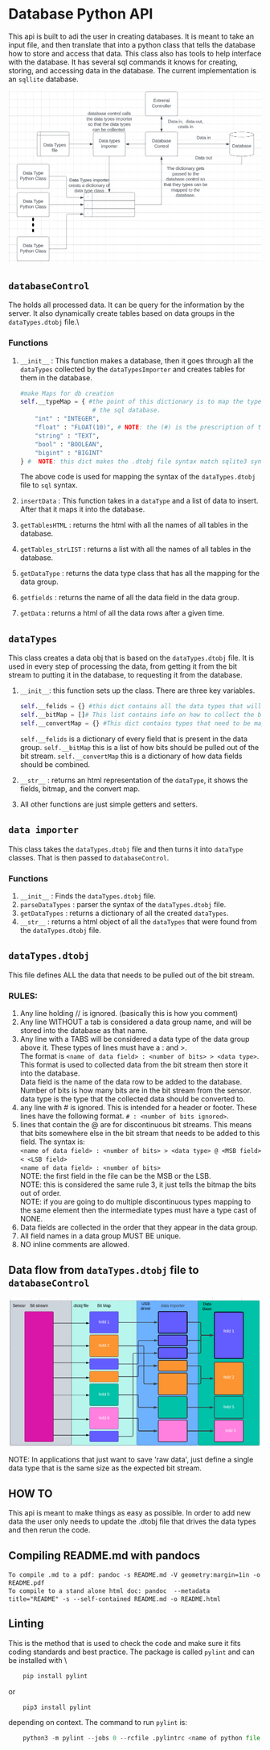 # Database Python API
This api is built to adi the user in creating databases. It is meant to take an input file, and then translate that into a python class that tells the database how to store and access that data. This class also has tools to help interface with the database. It has several sql commands it knows for creating, storing, and accessing data in the database. The current implementation is an `sqllite` database.


![API flow](databaseAPI.png)


## `databaseControl`
The holds all processed data. It can be query for the information by the server. It also dynamically create tables based on data groups in the `dataTypes.dtobj` file.\


### Functions
1. `__init__` : This function makes a database, then it goes through all the `dataTypes` collected by the `dataTypesImporter` and creates tables for them in the database.


    ```python
    #make Maps for db creation
    self.__typeMap = { #the point of this dictionary is to map the type names from the dataTypes.dtobj file to
                        # the sql database.
        "int" : "INTEGER",
        "float" : "FLOAT(10)", # NOTE: the (#) is the prescription of the float.
        "string" : "TEXT",
        "bool" : "BOOLEAN",
        "bigint" : "BIGINT"
    } #  NOTE: this dict makes the .dtobj file syntax match sqlite3 syntax.
    ```
    The above code is used for mapping the syntax of the `dataTypes.dtobj` file to `sql` syntax.
2. `insertData` : This function takes in a `dataType` and a list of data to insert. After that it maps it into the database.
3. `getTablesHTML` : returns the html with all the names of all tables in the database.
4. `getTables_strLIST` : returns a list with all the names of all tables in the database.
5. `getDataType` : returns the data type class that has all the mapping for the data group.
6. `getfields` : returns the name of all the data field in the data group.
7. `getData` : returns a html of all the data rows after a given time.


## `dataTypes`
This class creates a data obj that is based on the `dataTypes.dtobj` file. It is used in every step of processing the data, from getting it from the bit stream to putting it in the database, to requesting it from the database.


1. `__init__`: this function sets up the class. There are three key variables.


    ```python
    self.__felids = {} #this dict contains all the data types that will be saved to the database
    self.__bitMap = []# This list contains info on how to collect the bits from the bit stream.
    self.__convertMap = {} #This dict contains types that need to be mapped together. The MSB is the key.  
    ```


    `self.__felids` is a dictionary of every field that is present in the data group.
    `self.__bitMap` this is a list of how bits should be pulled out of the bit stream.
    `self.__convertMap` this is a dictionary of how data fields should be combined.
2. `__str__` : returns an html representation of the `dataType`, it shows the fields, bitmap, and the convert map.
3. All other functions are just simple getters and setters.


## `data importer`
This class takes the `dataTypes.dtobj` file and then turns it into `dataType` classes. That is then passed to `databaseControl`.


### Functions
1. `__init__` : Finds the `dataTypes.dtobj` file.
2. `parseDataTypes` : parser the syntax of the `dataTypes.dtobj` file.
3. `getDataTypes` : returns a dictionary of all the created `dataTypes`.
4. `__str__` : returns a html object of all the `dataTypes` that were found from the `dataTypes.dtobj` file.


## `dataTypes.dtobj`


This file defines ALL the data that needs to be pulled out of the bit stream.


### RULES:


1. Any line holding // is ignored. (basically this is how you comment)
2. Any line WITHOUT a tab is considered a data group name, and will be stored into the database as that name.
3. Any line with a TABS will be considered a data type of the data group above it. These types of lines must have a : and >. \
 The format is `<name of data field> : <number of bits> > <data type>`. \
 This format is used to collected data from the bit stream then store it into the database.\
 Data field is the name of the data row to be added to the database. \
 Number of bits is how many bits are in the bit stream from the sensor. \
 data type is the type that the collected data should be converted to.  
4. any line with # is ignored. This is intended for a header or footer. These lines have the following format.
 `# : <number of bits ignored>`.
5. lines that contain the @ are for discontinuous bit streams. This means that bits somewhere else in the bit stream
 that needs to be added to this field. The syntax is: \
 `<name of data field> : <number of bits> > <data type> @ <MSB field> < <LSB field>`\
 `<name of data field> : <number of bits>` \
NOTE: the first field in the file can be the MSB or the LSB. \
NOTE: this is considered the same rule 3, it just tells the bitmap the bits out of order. \
NOTE: if you are going to do multiple discontinuous types mapping to the same element then the intermediate types must have a type cast of NONE.
6. Data fields are collected in the order that they appear in the data group.
7. All field names in a data group MUST BE unique.
8. NO inline comments are allowed.


## Data flow from `dataTypes.dtobj` file to `databaseControl`


![Data flow](cse_dtobj_flow.png)


NOTE: In applications that just want to save 'raw data', just define a single data type that is the same size as the expected bit stream.


## HOW TO
This api is meant to make things as easy as possible. In order to add new data the user only needs to update the .dtobj file that drives the data types and then rerun the code.


## Compiling README.md with pandocs
    To compile .md to a pdf: pandoc -s README.md -V geometry:margin=1in -o README.pdf
    To compile to a stand alone html doc: pandoc  --metadata title="README" -s --self-contained README.md -o README.html


## Linting
This is the method that is used to check the code and make sure it fits coding standards and best practice. The package is called `pylint` and can be installed with \
``` python
    pip install pylint  
```
or
```python
    pip3 install pylint
```
depending on context. The command to run `pylint` is:
```python
    python3 -m pylint --jobs 0 --rcfile .pylintrc <name of python file or folder>
```
